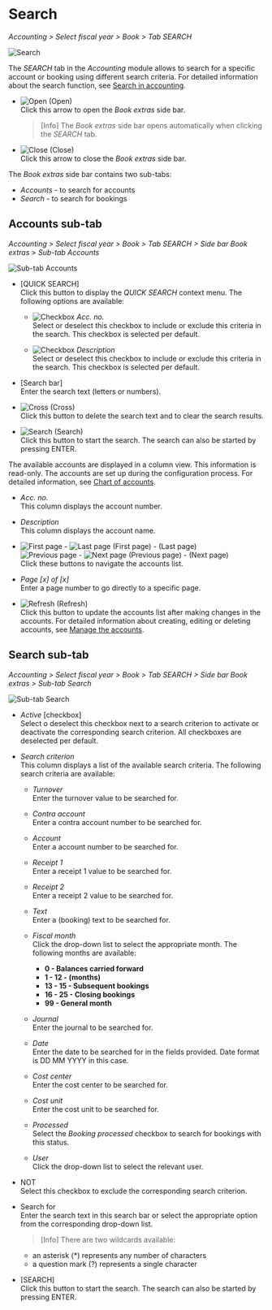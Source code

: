 # Search

*Accounting > Select fiscal year > Book > Tab SEARCH*

![Search](../../Assets/Screenshots/RetailSuiteAccounting/Book/Search/Search01.png "[Search]")

The *SEARCH* tab in the *Accounting* module allows to search for a specific account or booking using different search criteria. For detailed information about the search function, see [Search in accounting](../Operation/14_SearchAccounting.md).


- ![Open](../../Assets/Icons/Back02.png "[Open]") (Open)   
Click this arrow to open the *Book extras* side bar.

  > [Info] The *Book extras* side bar opens automatically when clicking the *SEARCH* tab.

- ![Close](../../Assets/Icons/Close.png "[Close]") (Close)  
Click this arrow to close the *Book extras* side bar.



The *Book extras* side bar contains two sub-tabs:

  - *Accounts* - to search for accounts
  - *Search* - to search for bookings

## Accounts sub-tab

*Accounting > Select fiscal year > Book > Tab SEARCH > Side bar Book extras > Sub-tab Accounts*

  ![Sub-tab Accounts](../../Assets/Screenshots/RetailSuiteAccounting/Book/Search/BookExtrasAccounts.png "[Sub-tab Accounts]")

- [QUICK SEARCH]  
Click this button to display the *QUICK SEARCH* context menu. The following options are available:

  - ![Checkbox](../../Assets/Icons/Checkbox.png "[Checkbox]") *Acc. no.*  
  Select or deselect this checkbox to include or exclude this criteria in the search. This checkbox is selected per default.

  - ![Checkbox](../../Assets/Icons/Checkbox.png "[Checkbox]") *Description*  
  Select or deselect this checkbox to include or exclude this criteria in the search. This checkbox is selected per default.

- [Search bar]  
Enter the search text (letters or numbers).

- ![Cross](../../Assets/Icons/Cross02.png "[Cross]") (Cross)  
Click this button to delete the search text and to clear the search results.

- ![Search](../../Assets/Icons/Search.png "[Search]") (Search)  
Click this button to start the search. The search can also be started by pressing ENTER.

The available accounts are displayed in a column view. This information is read-only. The accounts are set up during the configuration process. For detailed information, see [Chart of accounts](../Integration/01_RunAccountingWizard.md#chart-of-accounts).

- *Acc. no.*  
This column displays the account number.

- *Description*  
This column displays the account name.


- ![First page](../../Assets/Icons/FirstPage.png "[First page]") - ![Last page](../../Assets/Icons/LastPage.png "[Last page]") (First page) - (Last page)  
 ![Previous page](../../Assets/Icons/PreviousPage.png "[Previous page]") - ![Next page](../../Assets/Icons/NextPage.png "[Next page]") (Previous page) - (Next page)  
Click these buttons to navigate the accounts list.

- *Page [x] of [x]*  
Enter a page number to go directly to a specific page.

- ![Refresh](../../Assets/Icons/Refresh01.png "[Refresh]") (Refresh)  
 Click this button to update the accounts list after making changes in the accounts. For detailed information about creating, editing or deleting accounts, see [Manage the accounts](../Integration/02_ManageAccounts.md).


## Search sub-tab

*Accounting > Select fiscal year > Book > Tab SEARCH > Side bar Book extras > Sub-tab Search*

  ![Sub-tab Search](../../Assets/Screenshots/RetailSuiteAccounting/Book/Search/BookExtrasSearch.png "[Sub-tab Search]")

- *Active* [checkbox]  
Select o deselect this checkbox next to a search criterion to activate or deactivate the corresponding search criterion. All checkboxes are deselected per default.

- *Search criterion*  
This column displays a list of the available search criteria. The following search criteria are available:

  - *Turnover*  
  Enter the turnover value to be searched for.

  - *Contra account*  
  Enter a contra account number to be searched for.

  - *Account*  
  Enter a account number to be searched for.

  - *Receipt 1*  
  Enter a receipt 1 value to be searched for.

  - *Receipt 2*  
  Enter a receipt 2 value to be searched for.

  - *Text*  
  Enter a (booking) text to be searched for.

  - *Fiscal month*  
    Click the drop-down list to select the appropriate month. The following months are available:

      - **0 - Balances carried forward**
      - **1 - 12 - (months)**
      - **13 - 15 - Subsequent bookings**
      - **16 - 25 - Closing bookings**
      - **99 - General month**  

  - *Journal*  
  Enter the journal to be searched for.

  - *Date*  
  Enter the date to be searched for in the fields provided. Date format is DD MM YYYY in this case.

  - *Cost center*  
  Enter the cost center to be searched for.

  - *Cost unit*  
  Enter the cost unit to be searched for.

  - *Processed*  
  Select the *Booking processed* checkbox to search for bookings with this status.

  - *User*  
  Click the drop-down list to select the relevant user.

- NOT  
Select this checkbox to exclude the corresponding search criterion.

- Search for  
Enter the search text in this search bar or select the appropriate option from the corresponding drop-down list.  

  > [Info] There are two wildcards available:  
  - an asterisk (*) represents any number of characters
  - a question mark (?) represents a single character


- [SEARCH]  
Click this button to start the search. The search can also be started by pressing ENTER.
